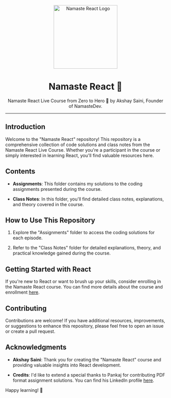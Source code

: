 <p align="center">
  <img width="200" src="https://namastedev.com/images/reel.png" alt="Namaste React Logo">
</p>

<h1 align="center">Namaste React 🙏</h1>

<p align="center">Namaste React Live Course from Zero to Hero 🚀 by Akshay Saini, Founder of NamasteDev.</p>

---

## Introduction

Welcome to the "Namaste React" repository! This repository is a comprehensive collection of code solutions and class notes from the Namaste React Live Course. Whether you're a participant in the course or simply interested in learning React, you'll find valuable resources here.

## Contents

- **Assignments**: This folder contains my solutions to the coding assignments presented during the course.

- **Class Notes**: In this folder, you'll find detailed class notes, explanations, and theory covered in the course.

## How to Use This Repository

1. Explore the "Assignments" folder to access the coding solutions for each episode.

2. Refer to the "Class Notes" folder for detailed explanations, theory, and practical knowledge gained during the course.

## Getting Started with React

If you're new to React or want to brush up your skills, consider enrolling in the Namaste React course. You can find more details about the course and enrollment [here](https://courses.namastedev.com/learn/Namaste-React).

## Contributing

Contributions are welcome! If you have additional resources, improvements, or suggestions to enhance this repository, please feel free to open an issue or create a pull request.

## Acknowledgments

- **Akshay Saini**: Thank you for creating the "Namaste React" course and providing valuable insights into React development.

- **Credits**: I'd like to extend a special thanks to Pankaj for contributing PDF format assignment solutions. You can find his LinkedIn profile [here](https://www.linkedin.com/in/pankaj5214/).

Happy learning! 🚀
